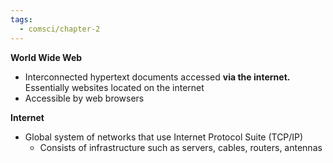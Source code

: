 ```yaml
---
tags:
  - comsci/chapter-2
---
```


**World Wide Web**
- Interconnected hypertext documents accessed **via the internet.** Essentially websites located on the internet
- Accessible by web browsers

**Internet**
- Global system of networks that use Internet Protocol Suite (TCP/IP)
	- Consists of infrastructure such as servers, cables, routers, antennas
